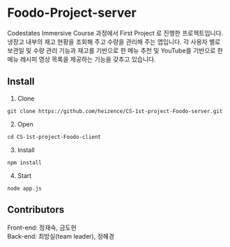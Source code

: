 # Foodo-Project-server
Codestates Immersive Course 과정에서 First Project 로 진행한 프로젝트입니다. 
냉장고 내부의 재고 현황을 조회해 주고 수량을 관리해 주는 앱입니다. 각 사용자 별로 보관일 및 수량 관리 기능과 재고를 기반으로 한 메뉴 추천 및 YouTube를 기반으로 한 메뉴 레시피 영상 목록을 제공하는 기능을 갖추고 있습니다.

## Install
1. Clone
```
git clone https://github.com/heizence/CS-1st-project-Foodo-server.git
```
2. Open
```
cd CS-1st-project-Foodo-client
```
3. Install
```
npm install
```
4. Start
```
node app.js
```

## Contributors
Front-end: 정재숙, 금도헌   
Back-end: 최방실(team leader), 정혜경
